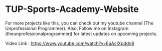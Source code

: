 # TUP-Sports-Academy-Website

For more projects like this, you can check out my youtube channel (The Unprofessional Programmer).
Also, Follow me on Instagram (theunprofessionalprogrammerj) for latest updates on upcoming projects.

Video Link : https://www.youtube.com/watch?v=EaAcIXpddn8
